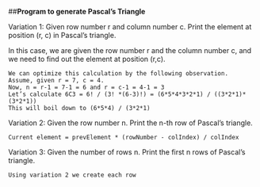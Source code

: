 ##**Program to generate Pascal’s Triangle**

Variation 1: Given row number r and column number c. Print the element at position (r, c) in Pascal’s triangle.

In this case, we are given the row number r and the column number c, and we need to find out the element at position (r,c). 

	We can optimize this calculation by the following observation. 
	Assume, given r = 7, c = 4. 
	Now, n = r-1 = 7-1 = 6 and r = c-1 = 4-1 = 3
	Let’s calculate 6C3 = 6! / (3! *(6-3)!) = (6*5*4*3*2*1) / ((3*2*1)*(3*2*1))
	This will boil down to (6*5*4) / (3*2*1)

 

Variation 2: Given the row number n. Print the n-th row of Pascal’s triangle.

	Current element = prevElement * (rowNumber - colIndex) / colIndex


Variation 3: Given the number of rows n. Print the first n rows of Pascal’s triangle.

	Using variation 2 we create each row